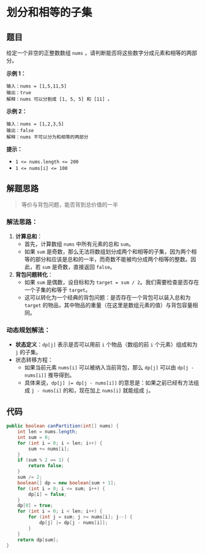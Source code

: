 # 划分和相等的子集



## 题目

给定一个非空的正整数数组 `nums` ，请判断能否将这些数字分成元素和相等的两部分。

**示例 1：**

```
输入：nums = [1,5,11,5]
输出：true
解释：nums 可以分割成 [1, 5, 5] 和 [11] 。
```

**示例 2：**

```
输入：nums = [1,2,3,5]
输出：false
解释：nums 不可以分为和相等的两部分 
```



**提示：**

- `1 <= nums.length <= 200`
- `1 <= nums[i] <= 100`



## 解题思路

> 等价与背包问题，能否背到总价值的一半



### 解法思路：

1. **计算总和**：
   - 首先，计算数组 `nums` 中所有元素的总和 `sum`。
   - 如果 `sum` 是奇数，那么无法将数组划分成两个和相等的子集，因为两个相等的部分和应该是总和的一半，而奇数不能被均分成两个相等的整数。因此，若 `sum` 是奇数，直接返回 `false`。
2. **背包问题转化**：
   - 如果 `sum` 是偶数，设目标和为 `target = sum / 2`。我们需要检查是否存在一个子集的和等于 `target`。
   - 这可以转化为一个经典的背包问题：是否存在一个背包可以装入总和为 `target` 的物品，其中物品的重量（在这里是数组元素的值）与背包容量相同。



### 动态规划解法：

- **状态定义**：`dp[j]` 表示是否可以用前 `i` 个物品（数组的前 `i` 个元素）组成和为 `j` 的子集。
- 状态转移方程：
  - 如果当前元素 `nums[i]` 可以被纳入当前背包，那么 `dp[j]` 可以由 `dp[j - nums[i]]` 推导得到。
  - 具体来说，`dp[j] |= dp[j - nums[i]]` 的意思是：如果之前已经有方法组成 `j - nums[i]` 的和，现在加上 `nums[i]` 就能组成 `j`。



## 代码

```java
public boolean canPartition(int[] nums) {
    int len = nums.length;
    int sum = 0;
    for (int i = 0; i < len; i++) {
        sum += nums[i];
    }
    if (sum % 2 == 1) {
        return false;
    }
    sum /= 2;
    boolean[] dp = new boolean[sum + 1];
    for (int i = 0; i <= sum; i++) {
        dp[i] = false;
    }
    dp[0] = true;
    for (int i = 0; i < len; i++) {
        for (int j = sum; j >= nums[i]; j--) {
            dp[j] |= dp[j - nums[i]];
        }
    }
    return dp[sum];
}
```

